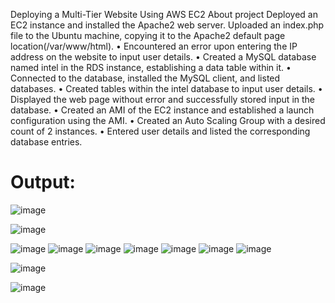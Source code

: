 Deploying a Multi-Tier Website Using AWS EC2
  About project Deployed an EC2 instance and installed the Apache2 web server.
  Uploaded an index.php file to the Ubuntu machine, copying it to the Apache2 default
  page location(/var/www/html).
• Encountered an error upon entering the IP address on the website to input user details.
• Created a MySQL database named intel in the RDS instance, establishing a data table
within it.
• Connected to the database, installed the MySQL client, and listed databases.
• Created tables within the intel database to input user details.
• Displayed the web page without error and successfully stored input in the database.
• Created an AMI of the EC2 instance and established a launch configuration using the
AMI.
• Created an Auto Scaling Group with a desired count of 2 instances.
• Entered user details and listed the corresponding database entries.

# Output: 
![image](https://github.com/aartiashtekar/Project1/assets/153494350/10cf3a22-a863-4e50-ad30-2821946b5c3f)

![image](https://github.com/aartiashtekar/Project1/assets/153494350/7aac036c-b2e5-474b-a4af-221761a90c7d)

![image](https://github.com/aartiashtekar/Project1/assets/153494350/51c32c54-7bd4-4d78-b6c4-641f2dafffab)
![image](https://github.com/aartiashtekar/Project1/assets/153494350/ad442773-8940-46d7-b4f6-7c613297626b)
![image](https://github.com/aartiashtekar/Project1/assets/153494350/73441a5d-6081-4ec8-a1f8-09858baedeb3)
![image](https://github.com/aartiashtekar/Project1/assets/153494350/37291573-f6f1-49cc-8819-496175106a2a)
![image](https://github.com/aartiashtekar/Project1/assets/153494350/0037554d-ef48-48f8-9e66-270556b90e92)
![image](https://github.com/aartiashtekar/Project1/assets/153494350/ffe484db-835d-4a31-8bf7-8ab7ff493ce7)
![image](https://github.com/aartiashtekar/Project1/assets/153494350/ad8fae24-f07a-4f99-84fe-aa9c50f7e583)

![image](https://github.com/aartiashtekar/Project1/assets/153494350/2beb60ad-b15f-40fb-861a-3dc319265e8a)

![image](https://github.com/aartiashtekar/Project1/assets/153494350/fca84b9d-0b25-4e95-8e54-b03935486d36)













